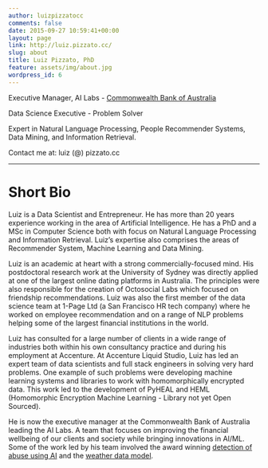 ```yaml
---
author: luizpizzatocc
comments: false
date: 2015-09-27 10:59:41+00:00
layout: page
link: http://luiz.pizzato.cc/
slug: about
title: Luiz Pizzato, PhD
feature: assets/img/about.jpg
wordpress_id: 6
---
```


Executive Manager, AI Labs - [Commonwealth Bank of Australia](https://www.commbank.com.au/)

Data Science Executive - Problem Solver

Expert in Natural Language Processing, People Recommender Systems, Data Mining, and Information Retrieval.

Contact me at: luiz (@) pizzato.cc

---

# Short Bio

Luiz is a Data Scientist and Entrepreneur. He has more than 20 years experience working in the area of Artificial Intelligence. He has a PhD and a MSc in Computer Science both with focus on Natural Language Processing and Information Retrieval. Luiz’s expertise also comprises the areas of Recommender System, Machine Learning and Data Mining.

Luiz is an academic at heart with a strong commercially-focused mind. His postdoctoral research work at the University of Sydney was directly applied at one of the largest online dating platforms in Australia. The principles were also responsible for the creation of Octosocial Labs which focused on friendship recommendations. Luiz was also the first member of the data science team at 1-Page Ltd (a San Francisco HR tech company) where he worked on employee recommendation and on a range of NLP problems helping some of the largest financial institutions in the world.

Luiz has consulted for a large number of clients in a wide range of industries both within his own consultancy practice and during his employment at Accenture. At Accenture Liquid Studio, Luiz has led an expert team of data scientists and full stack engineers in solving very hard problems. One example of such problems were developing machine learning systems and libraries to work with homomorphically encrypted data. This work led to the development of PyHEAL and HEML (Homomorphic Encryption Machine Learning - Library not yet Open Sourced).

He is now the executive manager at the Commonwealth Bank of Australia leading the AI Labs. A team that focuses on improving the financial wellbeing of our clients and society while bringing innovations in AI/ML. Some of the work led by his team involved the award winning [detection of abuse using AI](https://www.afr.com/technology/cba-turns-to-ai-to-root-out-abusive-payments-20211009-p58ykg) and the [weather data model](https://www.itnews.com.au/news/cba-runs-its-smart-data-model-during-mass-downpour-562494).
